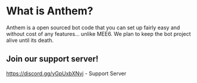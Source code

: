 # What is Anthem?
Anthem is a open sourced bot code that you can set up fairly easy and without cost of any features... unlike MEE6.
We plan to keep the bot project alive until its death.

## Join our support server!
https://discord.gg/yGpUxbXNvj - Support Server
